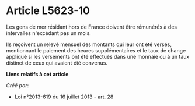 # Article L5623-10

Les gens de mer résidant hors de France doivent être rémunérés à des intervalles n'excédant pas un mois. 

Ils reçoivent un relevé mensuel des montants qui leur ont été versés, mentionnant le paiement des heures supplémentaires et
le taux de change appliqué si les versements ont été effectués dans une monnaie ou à un taux distinct de ceux qui avaient été
convenus.

**Liens relatifs à cet article**

_Créé par_:

  - Loi n°2013-619 du 16 juillet 2013 - art. 28
